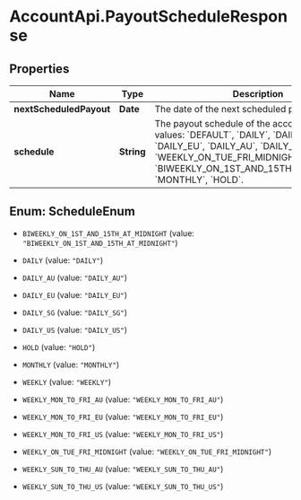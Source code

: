 # AccountApi.PayoutScheduleResponse

## Properties

Name | Type | Description | Notes
------------ | ------------- | ------------- | -------------
**nextScheduledPayout** | **Date** | The date of the next scheduled payout. | [optional] 
**schedule** | **String** | The payout schedule of the account. Permitted values: &#x60;DEFAULT&#x60;, &#x60;DAILY&#x60;, &#x60;DAILY_US&#x60;, &#x60;DAILY_EU&#x60;, &#x60;DAILY_AU&#x60;, &#x60;DAILY_SG&#x60;, &#x60;WEEKLY&#x60;, &#x60;WEEKLY_ON_TUE_FRI_MIDNIGHT&#x60;, &#x60;BIWEEKLY_ON_1ST_AND_15TH_AT_MIDNIGHT&#x60;, &#x60;MONTHLY&#x60;, &#x60;HOLD&#x60;. | [optional] 



## Enum: ScheduleEnum


* `BIWEEKLY_ON_1ST_AND_15TH_AT_MIDNIGHT` (value: `"BIWEEKLY_ON_1ST_AND_15TH_AT_MIDNIGHT"`)

* `DAILY` (value: `"DAILY"`)

* `DAILY_AU` (value: `"DAILY_AU"`)

* `DAILY_EU` (value: `"DAILY_EU"`)

* `DAILY_SG` (value: `"DAILY_SG"`)

* `DAILY_US` (value: `"DAILY_US"`)

* `HOLD` (value: `"HOLD"`)

* `MONTHLY` (value: `"MONTHLY"`)

* `WEEKLY` (value: `"WEEKLY"`)

* `WEEKLY_MON_TO_FRI_AU` (value: `"WEEKLY_MON_TO_FRI_AU"`)

* `WEEKLY_MON_TO_FRI_EU` (value: `"WEEKLY_MON_TO_FRI_EU"`)

* `WEEKLY_MON_TO_FRI_US` (value: `"WEEKLY_MON_TO_FRI_US"`)

* `WEEKLY_ON_TUE_FRI_MIDNIGHT` (value: `"WEEKLY_ON_TUE_FRI_MIDNIGHT"`)

* `WEEKLY_SUN_TO_THU_AU` (value: `"WEEKLY_SUN_TO_THU_AU"`)

* `WEEKLY_SUN_TO_THU_US` (value: `"WEEKLY_SUN_TO_THU_US"`)




